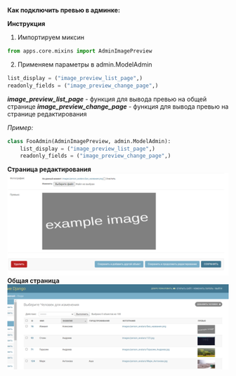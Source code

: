 

**Как подключить превью в админке:**

**Инструкция**

1. Импортируем миксин
```python
from apps.core.mixins import AdminImagePreview
```

2. Применяем параметры в admin.ModelAdmin

```python
list_display = ("image_preview_list_page",)
readonly_fields = ("image_preview_change_page",)
```

**_image_preview_list_page_** - функция для вывода превью на общей странице
**_image_preview_change_page_** - функция для вывода превью на странице редактирования


_Пример:_

```python
class FooAdmin(AdminImagePreview, admin.ModelAdmin):
    list_display = ("image_preview_list_page",)
    readonly_fields = ("image_preview_change_page",)
```
**Страница редактирования**
![img.png](images/img.png)
**Общая страница**
![img_1.png](images/img_1.png)
